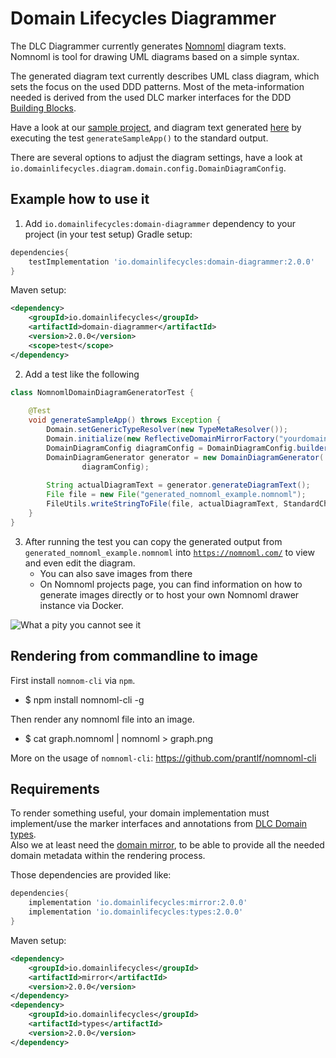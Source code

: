 # Domain Lifecycles Diagrammer

The DLC Diagrammer currently generates [Nomnoml](https://nomnoml.com/) diagram texts.
Nomnoml is tool for drawing UML diagrams based on a simple syntax.

The generated diagram text currently describes UML class diagram, which sets the focus on the used DDD patterns.
Most of the meta-information needed is derived from the used DLC marker interfaces for the
DDD [Building Blocks](./readme_building_blocks.md).

Have a look at our [sample project](./dlc-sample), and diagram text
generated [here](./dlc-domain-diagrammer/src/test/java/nomnoml/generator/NomnomlDomainDiagramGeneratorTest.java)
by executing the test `generateSampleApp()` to the standard output.

There are several options to adjust the diagram settings, have a look
at `io.domainlifecycles.diagram.domain.config.DomainDiagramConfig`.

## Example how to use it

1. Add `io.domainlifecycles:domain-diagrammer` dependency to your project (in your test setup)
   Gradle setup:

```Groovy
dependencies{
    testImplementation 'io.domainlifecycles:domain-diagrammer:2.0.0'
}
```

Maven setup:

```XML
<dependency>
    <groupId>io.domainlifecycles</groupId>
    <artifactId>domain-diagrammer</artifactId>
    <version>2.0.0</version>
    <scope>test</scope>
</dependency>
```

2. Add a test like the following

```Java
class NomnomlDomainDiagramGeneratorTest {
    
    @Test
    void generateSampleApp() throws Exception {
        Domain.setGenericTypeResolver(new TypeMetaResolver());
        Domain.initialize(new ReflectiveDomainMirrorFactory("yourdomain"));
        DomainDiagramConfig diagramConfig = DomainDiagramConfig.builder().withContextPackageName("yourdomain").build();
        DomainDiagramGenerator generator = new DomainDiagramGenerator(
                diagramConfig);
        
        String actualDiagramText = generator.generateDiagramText();
        File file = new File("generated_nomnoml_example.nomnoml");
        FileUtils.writeStringToFile(file, actualDiagramText, StandardCharsets.UTF_8);
    }
} 
```

3. After running the test you can copy the generated output from `generated_nomnoml_example.nomnoml`
   into [`https://nomnoml.com/`](https://nomnoml.com/) to view and even edit the diagram.
    - You can also save images from there
    - On Nomnoml projects page, you can find information on how to generate images directly or to host your own Nomnoml
      drawer instance via Docker.

![What a pity you cannot see it](documentation/resources/images/sample_diagram.png "Nomnoml based DDD class diagram")

## Rendering from commandline to image

First install `nomnom-cli` via `npm`.

- $ npm install nomnoml-cli -g

Then render any nomnoml file into an image.

- $ cat graph.nomnoml | nomnoml > graph.png

More on the usage of `nomnoml-cli`: https://github.com/prantlf/nomnoml-cli

## Requirements

To render something useful, your domain implementation must implement/use the marker interfaces and annotations
from [DLC Domain types](./dlc-types).  
Also we at least need the [domain mirror](./dlc-mirror), to be able to provide all the needed domain metadata within the
rendering process.

Those dependencies are provided like:

```Groovy
dependencies{
    implementation 'io.domainlifecycles:mirror:2.0.0'
    implementation 'io.domainlifecycles:types:2.0.0'
}
```

Maven setup:

```XML
<dependency>
    <groupId>io.domainlifecycles</groupId>
    <artifactId>mirror</artifactId>
    <version>2.0.0</version>
</dependency>
<dependency>
    <groupId>io.domainlifecycles</groupId>
    <artifactId>types</artifactId>
    <version>2.0.0</version>
</dependency>
```
